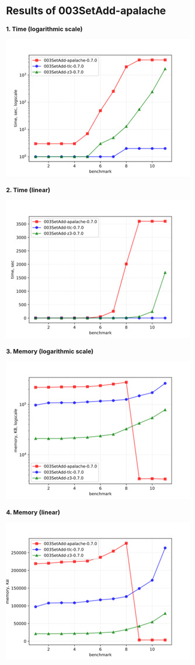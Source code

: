 # Results of 003SetAdd-apalache


### 1. Time (logarithmic scale)

![time-log](003SetAdd-apalache-time-log.svg "Time Log")

### 2. Time (linear)

![time-log](003SetAdd-apalache-time.svg "Time Log")

### 3. Memory (logarithmic scale)

![mem-log](003SetAdd-apalache-mem-log.svg "Memory Log")

### 4. Memory (linear)

![mem](003SetAdd-apalache-mem.svg "Memory Log")


